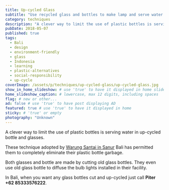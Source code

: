 ```yaml
---
title: Up-cycled Glass
subtitle: "Use recycled glass and bottles to make lamp and serve water to customers."
category: techniques
description: "A clever way to limit the use of plastic bottles is serving water in up-cycled bottle and glasses. These technique adopted by Warung Santai in Sanur has..."
pubDate: 2018-05-07
published: true
tags:
  - Bali
  - design
  - environment-friendly
  - glass
  - Indonesia
  - learning
  - plastic-alternatives
  - social-responsibility
  - up-cycle
coverImage: /assets/p/techniques/up-cycled-glass/up-cycled-glass.jpg
show_in_home_slideshow: # use 'true' to have it displayed in home slideshow
home_slideshow_caption: # lowercase, max 12 digits, including spaces
flag: # new or other...
ad: false # use 'true' to have post displaying AD
featured: true # use 'true' to have it displayed in home
sticky: # 'true' or empty
photography: "Unknown"
---
```


A clever way to limit the use of plastic bottles is serving water in up-cycled bottle and glasses.

These technique adopted by [Warung Santai in Sanur](https://www.tripadvisor.com/Restaurant_Review-g297700-d6404849-Reviews-Warung_Santai_Sanur-Sanur_Denpasar_Bali.html) Bali has permitted them to completely eliminate their plastic bottle garbage.

Both glasses and bottle are made by cutting old glass bottles. They even use old glass bottle to diffuse the bulb lights installed in their facility.

In Bali, when you want any glass bottles cut and up-cycled just call **Piter +62 85333576222**.
